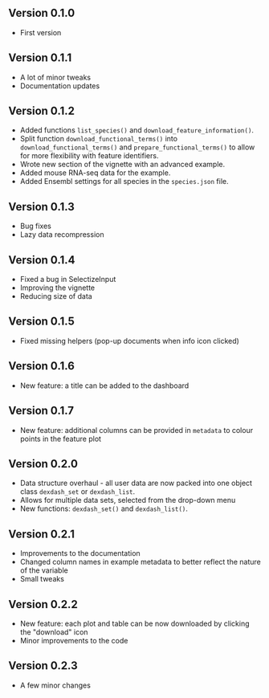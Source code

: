 ## Version 0.1.0

 - First version
 
 ## Version 0.1.1
 
  - A lot of minor tweaks
  - Documentation updates

## Version 0.1.2

 - Added functions `list_species()` and `download_feature_information()`.
 - Split function `download_functional_terms()` into `download_functional_terms()` and `prepare_functional_terms()` to allow for more flexibility with feature identifiers.
 - Wrote new section of the vignette with an advanced example.
 - Added mouse RNA-seq data for the example.
 - Added Ensembl settings for all species in the `species.json` file.

## Version 0.1.3

 - Bug fixes
 - Lazy data recompression
 
## Version 0.1.4

 - Fixed a bug in SelectizeInput
 - Improving the vignette
 - Reducing size of data
 
## Version 0.1.5
 
  - Fixed missing helpers (pop-up documents when info icon clicked)

## Version 0.1.6

 - New feature: a title can be added to the dashboard
 
## Version 0.1.7

 - New feature: additional columns can be provided in `metadata` to colour points in the feature plot

## Version 0.2.0

 - Data structure overhaul - all user data are now packed into one object class `dexdash_set` or `dexdash_list`.
 - Allows for multiple data sets, selected from the drop-down menu
 - New functions: `dexdash_set()` and `dexdash_list()`.
 
## Version 0.2.1

 - Improvements to the documentation
 - Changed column names in example metadata to better reflect the nature of the variable
 - Small tweaks
 
## Version 0.2.2

 - New feature: each plot and table can be now downloaded by clicking the "download" icon
 - Minor improvements to the code

## Version 0.2.3

 - A few minor changes
